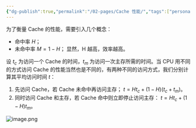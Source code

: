 ```yaml
---
{"dg-publish":true,"permalink":"/02-pages/Cache 性能/","tags":["personal/blog","计算机组成原理"]}
---
```


为了衡量 Cache 的性能，需要引入几个概念：
 - 命中率 $\displaystyle H$；
 - 未命中率 $\displaystyle M=1-H$；
显然，H 越高，效率越高。

设 $\displaystyle t_{c}$ 为访问一个 Cache 的时间，$\displaystyle t_{m}$ 为访问一次主存所需的时间。当 CPU 用不同的方式访问 Cache 的性能当然也是不同的，有两种不同的访问方式，我们分别计算其平均访问时间 $t$：
 1. 先访问 Cache，若 Cache 未命中再访问主存；
	 $\displaystyle t=Ht_{c}+(1-H)(t_{c}+t_{m})$。
 2. 同时访问 Cache 和主存，若 Cache 命中则立即停止访问主存：
	 $\displaystyle t=Ht_{c}+(1-H)t_{m}$。

![image.png](https://yelanyanyu-img-bed.oss-cn-hangzhou.aliyuncs.com/img/blog/2024/09/20240903223309.png)

